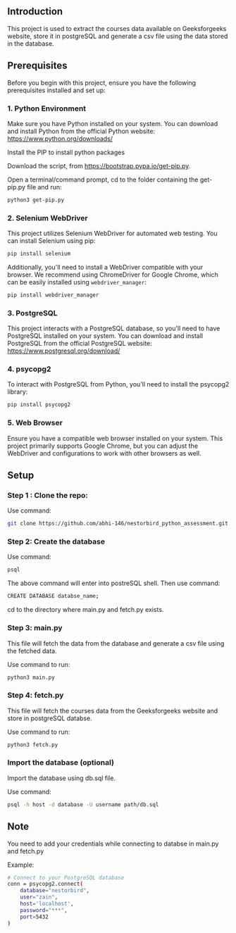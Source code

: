 ## Introduction
This project is used to extract the courses data available on Geeksforgeeks website, store it in postgreSQL and generate a csv file using the data stored in the database.

## Prerequisites

Before you begin with this project, ensure you have the following prerequisites installed and set up:

### 1. Python Environment

Make sure you have Python installed on your system. You can download and install Python from the official Python website: https://www.python.org/downloads/

Install the PIP to install python packages 

Download the script, from https://bootstrap.pypa.io/get-pip.py.

Open a terminal/command prompt, cd to the folder containing the get-pip.py file and run:
```bash
python3 get-pip.py
```

### 2. Selenium WebDriver

This project utilizes Selenium WebDriver for automated web testing. You can install Selenium using pip:
```bash
pip install selenium
```
Additionally, you'll need to install a WebDriver compatible with your browser. We recommend using ChromeDriver for Google Chrome, which can be easily installed using `webdriver_manager`:
```bash
pip install webdriver_manager
```
### 3. PostgreSQL

This project interacts with a PostgreSQL database, so you'll need to have PostgreSQL installed on your system. You can download and install PostgreSQL from the official PostgreSQL website: https://www.postgresql.org/download/

### 4. psycopg2

To interact with PostgreSQL from Python, you'll need to install the psycopg2 library:
```bash
pip install psycopg2
```
### 5. Web Browser

Ensure you have a compatible web browser installed on your system. This project primarily supports Google Chrome, but you can adjust the WebDriver and configurations to work with other browsers as well.

## Setup

### Step 1 : Clone the repo:

Use command:
```bash
git clone https://github.com/abhi-146/nestorbird_python_assessment.git
```
### Step 2: Create the database

Use command:
```bash
psql 
```

The above command will enter into postreSQL shell. Then use command:
```bash
CREATE DATABASE databse_name;
```
cd to the directory where main.py and fetch.py exists.

### Step 3: main.py
This file will fetch the data from the database and generate a csv file using the fetched data.

Use command to run:
```bash
python3 main.py 
```
### Step 4: fetch.py
This file will fetch the courses data from the Geeksforgeeks website and store in postgreSQL databse.

Use command to run:
```bash
python3 fetch.py 
```

### Import the database (optional)
Import the database using db.sql file.

Use command: 
```bash
psql -h host -d database -U username path/db.sql
```

##  Note 
You need to add your credentials  while connecting to databse in main.py and fetch.py

Example:
```bash
# Connect to your PostgreSQL database
conn = psycopg2.connect(
    database="nestorbird",
    user="zain",
    host='localhost',
    password="***",
    port=5432
)
```
